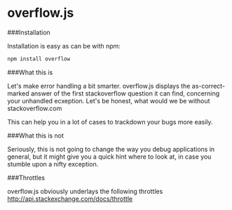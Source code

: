 overflow.js
===========

###Installation

Installation is easy as can be with npm:

```javascript
npm install overflow
```

###What this is

Let's make error handling a bit smarter. overflow.js displays the as-correct-marked answer of the first stackoverflow question it can find, concerning your unhandled ecxeption. Let's be honest, what would we be without stackoverflow.com

This can help you in a lot of cases to trackdown your bugs more easily.

###What this is not

Seriously, this is not going to change the way you debug applications in general, but it might give you a quick hint where to look at, in case you stumble upon a nifty exception.

###Throttles

overflow.js obviously underlays the following throttles http://api.stackexchange.com/docs/throttle
